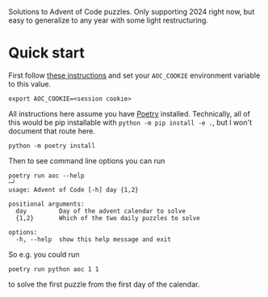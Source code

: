 Solutions to Advent of Code puzzles.
Only supporting 2024 right now, but easy to generalize to any year with some light restructuring.

# Quick start
First follow [these instructions](https://github.com/jonathanpaulson/AdventOfCode/blob/8b7f4937ac5517ae3699d20702044c15a7faed22/get_input.py#L12C1-L16C45) and set your `AOC_COOKIE` environment variable to this value.

```console
export AOC_COOKIE=<session cookie>
```

All instructions here assume you have [Poetry](https://python-poetry.org/) installed.
Technically, all of this would be pip installable with `python -m pip install -e .`, but I won't document that route here.

```console
python -m poetry install
```

Then to see command line options you can run

```console
poetry run aoc --help                                                                                                                   ─╯
usage: Advent of Code [-h] day {1,2}

positional arguments:
  day         Day of the advent calendar to solve
  {1,2}       Which of the two daily puzzles to solve

options:
  -h, --help  show this help message and exit
```

So e.g. you could run

```console
poetry run python aoc 1 1
```

to solve the first puzzle from the first day of the calendar.